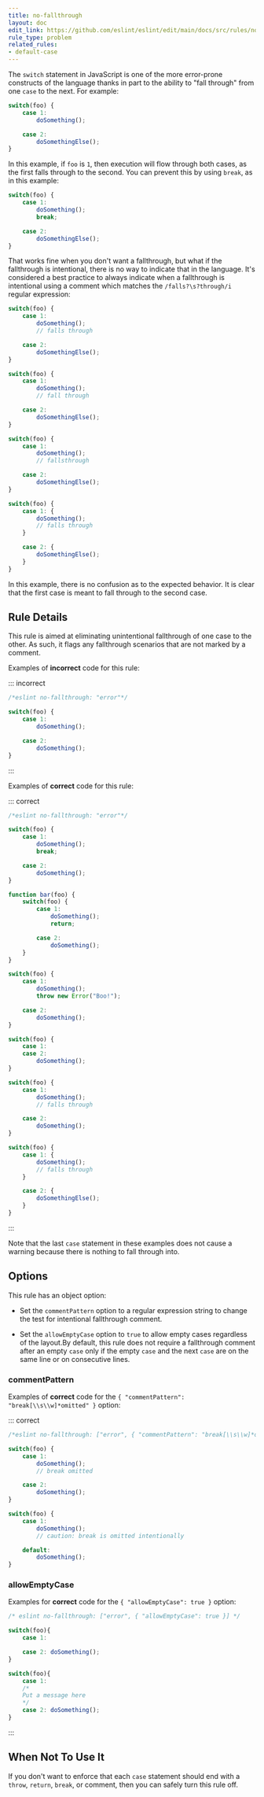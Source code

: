 ```yaml
---
title: no-fallthrough
layout: doc
edit_link: https://github.com/eslint/eslint/edit/main/docs/src/rules/no-fallthrough.md
rule_type: problem
related_rules:
- default-case
---
```




The `switch` statement in JavaScript is one of the more error-prone constructs of the language thanks in part to the ability to "fall through" from one `case` to the next. For example:

```js
switch(foo) {
    case 1:
        doSomething();

    case 2:
        doSomethingElse();
}
```

In this example, if `foo` is `1`, then execution will flow through both cases, as the first falls through to the second. You can prevent this by using `break`, as in this example:

```js
switch(foo) {
    case 1:
        doSomething();
        break;

    case 2:
        doSomethingElse();
}
```

That works fine when you don't want a fallthrough, but what if the fallthrough is intentional, there is no way to indicate that in the language. It's considered a best practice to always indicate when a fallthrough is intentional using a comment which matches the `/falls?\s?through/i` regular expression:

```js
switch(foo) {
    case 1:
        doSomething();
        // falls through

    case 2:
        doSomethingElse();
}

switch(foo) {
    case 1:
        doSomething();
        // fall through

    case 2:
        doSomethingElse();
}

switch(foo) {
    case 1:
        doSomething();
        // fallsthrough

    case 2:
        doSomethingElse();
}

switch(foo) {
    case 1: {
        doSomething();
        // falls through
    }

    case 2: {
        doSomethingElse();
    }
}
```

In this example, there is no confusion as to the expected behavior. It is clear that the first case is meant to fall through to the second case.

## Rule Details

This rule is aimed at eliminating unintentional fallthrough of one case to the other. As such, it flags any fallthrough scenarios that are not marked by a comment.

Examples of **incorrect** code for this rule:

::: incorrect

```js
/*eslint no-fallthrough: "error"*/

switch(foo) {
    case 1:
        doSomething();

    case 2:
        doSomething();
}
```

:::

Examples of **correct** code for this rule:

::: correct

```js
/*eslint no-fallthrough: "error"*/

switch(foo) {
    case 1:
        doSomething();
        break;

    case 2:
        doSomething();
}

function bar(foo) {
    switch(foo) {
        case 1:
            doSomething();
            return;

        case 2:
            doSomething();
    }
}

switch(foo) {
    case 1:
        doSomething();
        throw new Error("Boo!");

    case 2:
        doSomething();
}

switch(foo) {
    case 1:
    case 2:
        doSomething();
}

switch(foo) {
    case 1:
        doSomething();
        // falls through

    case 2:
        doSomething();
}

switch(foo) {
    case 1: {
        doSomething();
        // falls through
    }

    case 2: {
        doSomethingElse();
    }
}
```

:::

Note that the last `case` statement in these examples does not cause a warning because there is nothing to fall through into.

## Options

This rule has an object option:

* Set the `commentPattern` option to a regular expression string to change the test for intentional fallthrough comment.

* Set the `allowEmptyCase` option to `true` to allow empty cases regardless of the layout.By default, this rule does not require a fallthrough comment after an empty `case` only if the empty `case` and the next `case` are on the same line or on consecutive lines.

### commentPattern

Examples of **correct** code for the `{ "commentPattern": "break[\\s\\w]*omitted" }` option:

::: correct

```js
/*eslint no-fallthrough: ["error", { "commentPattern": "break[\\s\\w]*omitted" }]*/

switch(foo) {
    case 1:
        doSomething();
        // break omitted

    case 2:
        doSomething();
}

switch(foo) {
    case 1:
        doSomething();
        // caution: break is omitted intentionally

    default:
        doSomething();
}
```

### allowEmptyCase

Examples for **correct** code for the `{ "allowEmptyCase": true }` option:

```js
/* eslint no-fallthrough: ["error", { "allowEmptyCase": true }] */

switch(foo){
    case 1:

    case 2: doSomething();
}

switch(foo){
    case 1:
    /*
    Put a message here 
    */
    case 2: doSomething();
}

```
:::

## When Not To Use It

If you don't want to enforce that each `case` statement should end with a `throw`, `return`, `break`, or comment, then you can safely turn this rule off.
